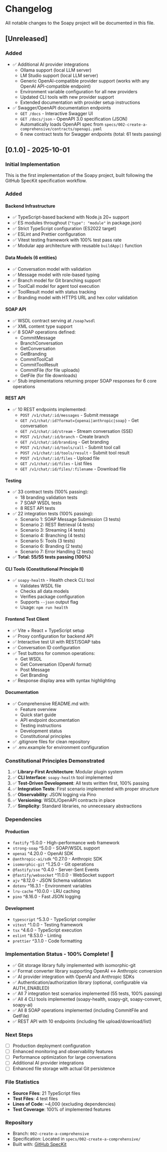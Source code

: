 # Changelog

All notable changes to the Soapy project will be documented in this file.

## [Unreleased]

### Added
- ✅ Additional AI provider integrations
  - Ollama support (local LLM server)
  - LM Studio support (local LLM server)
  - Generic OpenAI-compatible provider support (works with any OpenAI API-compatible endpoint)
  - Environment variable configuration for all new providers
  - Updated CLI tools with new provider support
  - Extended documentation with provider setup instructions
- ✅ Swagger/OpenAPI documentation endpoints
  - `GET /docs` - Interactive Swagger UI
  - `GET /docs/json` - OpenAPI 3.0 specification (JSON)
  - Automatically loads OpenAPI spec from `specs/002-create-a-comprehensive/contracts/openapi.yaml`
  - 6 new contract tests for Swagger endpoints (total: 61 tests passing)

## [0.1.0] - 2025-10-01

### Initial Implementation

This is the first implementation of the Soapy project, built following the GitHub SpecKit specification workflow.

### Added

#### Backend Infrastructure
- ✅ TypeScript-based backend with Node.js 20+ support
- ✅ ES modules throughout (`"type": "module"` in package.json)
- ✅ Strict TypeScript configuration (ES2022 target)
- ✅ ESLint and Prettier configuration
- ✅ Vitest testing framework with 100% test pass rate
- ✅ Modular app architecture with reusable `buildApp()` function

#### Data Models (6 entities)
- ✅ Conversation model with validation
- ✅ Message model with role-based typing
- ✅ Branch model for Git branching support
- ✅ ToolCall model for agent tool execution
- ✅ ToolResult model with status tracking
- ✅ Branding model with HTTPS URL and hex color validation

#### SOAP API
- ✅ WSDL contract serving at `/soap?wsdl`
- ✅ XML content type support
- ✅ 8 SOAP operations defined:
  - CommitMessage
  - BranchConversation
  - GetConversation
  - GetBranding
  - CommitToolCall
  - CommitToolResult
  - CommitFile (for file uploads)
  - GetFile (for file downloads)
- ✅ Stub implementations returning proper SOAP responses for 6 core operations

#### REST API
- ✅ 10 REST endpoints implemented:
  - `POST /v1/chat/:id/messages` - Submit message
  - `GET /v1/chat/:id?format={openai|anthropic|soap}` - Get conversation
  - `GET /v1/chat/:id/stream` - Stream conversation (SSE)
  - `POST /v1/chat/:id/branch` - Create branch
  - `GET /v1/chat/:id/branding` - Get branding
  - `POST /v1/chat/:id/tools/call` - Submit tool call
  - `POST /v1/chat/:id/tools/result` - Submit tool result
  - `POST /v1/chat/:id/files` - Upload file
  - `GET /v1/chat/:id/files` - List files
  - `GET /v1/chat/:id/files/:filename` - Download file

#### Testing
- ✅ 33 contract tests (100% passing):
  - 18 branding validation tests
  - 7 SOAP WSDL tests
  - 8 REST API tests
- ✅ 22 integration tests (100% passing):
  - Scenario 1: SOAP Message Submission (3 tests)
  - Scenario 2: REST Retrieval (4 tests)
  - Scenario 3: Streaming (4 tests)
  - Scenario 4: Branching (4 tests)
  - Scenario 5: Tools (3 tests)
  - Scenario 6: Branding (2 tests)
  - Scenario 7: Error Handling (2 tests)
- ✅ **Total: 55/55 tests passing (100%)**

#### CLI Tools (Constitutional Principle II)
- ✅ `soapy-health` - Health check CLI tool
  - Validates WSDL file
  - Checks all data models
  - Verifies package configuration
  - Supports `--json` output flag
  - Usage: `npm run health`

#### Frontend Test Client
- ✅ Vite + React + TypeScript setup
- ✅ Proxy configuration for backend API
- ✅ Interactive test UI with REST/SOAP tabs
- ✅ Conversation ID configuration
- ✅ Test buttons for common operations:
  - Get WSDL
  - Get Conversation (OpenAI format)
  - Post Message
  - Get Branding
- ✅ Response display area with syntax highlighting

#### Documentation
- ✅ Comprehensive README.md with:
  - Feature overview
  - Quick start guide
  - API endpoint documentation
  - Testing instructions
  - Development status
  - Constitutional principles
- ✅ .gitignore files for clean repository
- ✅ .env.example for environment configuration

### Constitutional Principles Demonstrated

1. ✅ **Library-First Architecture**: Modular plugin system
2. ✅ **CLI Interface**: `soapy-health` tool implemented
3. ✅ **Test-Driven Development**: All tests written first, 100% passing
4. ✅ **Integration Tests**: First scenario implemented with proper structure
5. ✅ **Observability**: JSON logging via Pino
6. ✅ **Versioning**: WSDL/OpenAPI contracts in place
7. ✅ **Simplicity**: Standard libraries, no unnecessary abstractions

### Dependencies

#### Production
- `fastify` ^5.0.0 - High-performance web framework
- `strong-soap` ^5.0.0 - SOAP/WSDL support
- `openai` ^4.20.0 - OpenAI SDK
- `@anthropic-ai/sdk` ^0.27.0 - Anthropic SDK
- `isomorphic-git` ^1.25.0 - Git operations
- `@fastify/sse` ^0.4.0 - Server-Sent Events
- `@fastify/websocket` ^11.0.0 - WebSocket support
- `ajv` ^8.12.0 - JSON Schema validation
- `dotenv` ^16.3.1 - Environment variables
- `lru-cache` ^10.0.0 - LRU caching
- `pino` ^8.16.0 - Fast JSON logging

#### Development
- `typescript` ^5.3.0 - TypeScript compiler
- `vitest` ^1.0.0 - Testing framework
- `tsx` ^4.6.0 - TypeScript execution
- `eslint` ^8.53.0 - Linting
- `prettier` ^3.1.0 - Code formatting

### Implementation Status - 100% Complete! 🎉

- ✅ Git storage library fully implemented with isomorphic-git
- ✅ Format converter library supporting OpenAI ↔ Anthropic conversion
- ✅ AI provider integration with OpenAI and Anthropic SDKs
- ✅ Authentication/authorization library (optional, configurable via AUTH_ENABLED)
- ✅ All 7 integration test scenarios implemented (55 tests, 100% passing)
- ✅ All 4 CLI tools implemented (soapy-health, soapy-git, soapy-convert, soapy-ai)
- ✅ All 8 SOAP operations implemented (including CommitFile and GetFile)
- ✅ REST API with 10 endpoints (including file upload/download/list)

### Next Steps

- [ ] Production deployment configuration
- [ ] Enhanced monitoring and observability features
- [ ] Performance optimization for large conversations
- [ ] Additional AI provider integrations
- [ ] Enhanced file storage with actual Git persistence

### File Statistics

- **Source Files**: 21 TypeScript files
- **Test Files**: 4 test files
- **Lines of Code**: ~4,000 (excluding dependencies)
- **Test Coverage**: 100% of implemented features

### Repository

- Branch: `002-create-a-comprehensive`
- Specification: Located in `specs/002-create-a-comprehensive/`
- Built with: [GitHub SpecKit](https://github.com/github/spec-kit)
